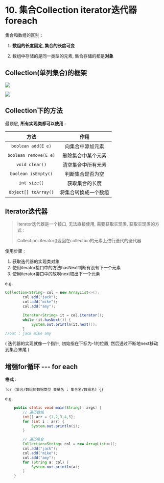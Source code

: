 # 10. 集合Collection iterator迭代器 foreach

集合和数组的区别 :

1. **数组的长度固定, 集合的长度可变**

2. 数组中存储的是同一类型的元素, 集合存储的都是**对象** 

## Collection(单列集合)的框架

![](https://cdn.jsdelivr.net/gh/Lincest/PicGoStorage@master/img/20200625215412.png)

![](https://cdn.jsdelivr.net/gh/Lincest/PicGoStorage@master/img/20200625215217.png)



## Collection下的方法

最顶层, **所有实现类都可以使用** : 

|         方法          |         作用         |
| :-------------------: | :------------------: |
|  `boolean add(E e)`   |   向集合中添加元素   |
| `boolean remove(E e)` |  删除集合中某个元素  |
|    `void clear()`     |  清空集合中所有元素  |
|  `boolean isEmpty()`  |   判断集合是否为空   |
|     `int size()`      |    获取集合的长度    |
| `Object[] toArray()`  | 将集合转换成一个数组 |



## Iterator迭代器

> Iterator迭代器是一个接口, 无法直接使用, 需要获取实现类, 获取实现类的方式 : 
>
> Collectioni.iterator()返回在collection的元素上进行迭代的迭代器

使用步骤 : 

1. 获取迭代器的实现类对象
2. 使用iterator接口中的方法hasNext判断有没有下一个元素
3. 使用iterator接口中的放啊next取出下一个元素

e.g.

```java
Collection<String> col = new ArrayList<>();
        col.add("jack");
        col.add("mike");
        col.add("amy");

        Iterator<String> it = col.iterator();
        while (it.hasNext()) {
            System.out.println(it.next());
        }
//out : jack mike amy
```

( 迭代器的实现就像一个指针, 初始指在下标为-1的位置, 然后通过不断地next移动到集合末尾 )



## 增强for循环 --- for each

**格式** : 

`for (集合/数组的数据类型 变量名 : 集合名/数组名) {}`

e.g.

```java
    public static void main(String[] args) {
        // 遍历数组
        int[] arr = {1,2,3,4,5};
        for (int i : arr) {
            System.out.println(i);
        } 

        // 遍历集合
        Collection<String> col = new ArrayList<>();
        col.add("jack");
        col.add("mike");
        col.add("amy");
        for (String a: col) {
            System.out.println(a);
        }
    }
```